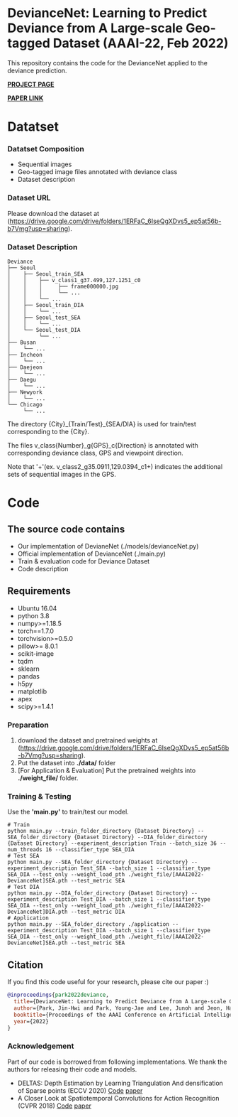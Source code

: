 # DevianceNet: Learning to Predict Deviance from A Large-scale Geo-tagged Dataset (AAAI-22, Feb 2022)
This repository contains the code for the DevianceNet applied to the deviance prediction.

**[PROJECT PAGE](https://deviance-project.github.io/DevianceNet/)**

**[PAPER LINK](https://www.aaai.org/AAAI22Papers/AISI-253.ParkJH.pdf)**

# Datatset
### Datatset Composition
 - Sequential images
 - Geo-tagged image files annotated with deviance class
 - Dataset description


### Dataset URL 
Please download the dataset at (https://drive.google.com/drive/folders/1ERFaC_6IseQgXDvs5_ep5at56b-b7Vmg?usp=sharing).


### Dataset Description
```
Deviance
├── Seoul
│    ├── Seoul_train_SEA 
│    │    ├── v_class1_g37.499,127.1251_c0
│    │    │     ├── frame000000.jpg
│    │    │     └── ...
│    │    └── ...
│    ├── Seoul_train_DIA
│    │    └── ...
│    ├── Seoul_test_SEA
│    │    └── ...
│    └── Seoul_test_DIA
│         └── ...
├── Busan
│    └── ...    
├── Incheon
│    └── ...    
├── Daejeon
│    └── ...    
├── Daegu
│    └── ...    
├── Newyork
│    └── ...    
└── Chicago
     └── ...   
```

The directory {City}\_{Train/Test}\_{SEA/DIA} is used for train/test corresponding to the {City}.

The files v\_class{Number}\_g{GPS}\_c{Direction} is annotated with corresponding deviance class, GPS and viewpoint direction.

Note that '+'(ex. v_class2_g35.0911,129.0394_c1+) indicates the additional sets of sequential images in the GPS. 


# Code
## The source code contains
 - Our implementation of DevianeNet (./models/devianceNet.py)
 - Official implementation of DevianceNet (./main.py)
 - Train & evaluation code for Deviance Dataset
 - Code description

## Requirements
 - Ubuntu 16.04
 - python 3.8
 - numpy>=1.18.5
 - torch==1.7.0
 - torchvision>=0.5.0
 - pillow>= 8.0.1
 - scikit-image
 - tqdm
 - sklearn
 - pandas
 - h5py
 - matplotlib
 - apex
 - scipy>=1.4.1

### Preparation
1. download the dataset and pretrained weights at (https://drive.google.com/drive/folders/1ERFaC_6IseQgXDvs5_ep5at56b-b7Vmg?usp=sharing).
2. Put the dataset into **./data/** folder
3. [For Application & Evaluation] Put the pretrained weights into **./weight_file/** folder.

### Training & Testing
Use the **'main.py'** to train/test our model.
```shell
# Train
python main.py --train_folder_directory {Dataset Directory} --SEA_folder_directory {Dataset Directory} --DIA_folder_directory {Dataset Directory} --experiment_description Train --batch_size 36 --num_threads 16 --classifier_type SEA_DIA
# Test SEA
python main.py --SEA_folder_directory {Dataset Directory} --experiment_description Test_SEA --batch_size 1 --classifier_type SEA_DIA --test_only --weight_load_pth ./weight_file/[AAAI2022-DevianceNet]SEA.pth --test_metric SEA
# Test DIA
python main.py --DIA_folder_directory {Dataset Directory} --experiment_description Test_DIA --batch_size 1 --classifier_type SEA_DIA --test_only --weight_load_pth ./weight_file/[AAAI2022-DevianceNet]DIA.pth --test_metric DIA
# Application
python main.py --SEA_folder_directory ./application --experiment_description Test_DIA --batch_size 1 --classifier_type SEA_DIA --test_only --weight_load_pth ./weight_file/[AAAI2022-DevianceNet]SEA.pth --test_metric SEA
```

## Citation
If you find this code useful for your research, please cite our paper :)

```bibtex
@inproceedings{park2022deviance,
  title={DevianceNet: Learning to Predict Deviance from A Large-scale Geo-tagged Dataset},
  author={Park, Jin-Hwi and Park, Young-Jae and Lee, Junoh and Jeon, Hae-Gon},
  booktitle={Proceedings of the AAAI Conference on Artificial Intelligence},
  year={2022}
}
```


### Acknowledgement	
Part of our code is borrowed from following implementations. We thank the authors for releasing their code and models.
- DELTAS: Depth Estimation by Learning Triangulation And densification of Sparse points (ECCV 2020) [Code](https://github.com/magicleap/DELTAS) [paper](https://www.ecva.net/papers/eccv_2020/papers_ECCV/papers/123660103.pdf)
- A Closer Look at Spatiotemporal Convolutions for Action Recognition (CVPR 2018)
[Code](https://github.com/irhum/R2Plus1D-PyTorch) [paper](https://openaccess.thecvf.com/content_cvpr_2018/papers/Tran_A_Closer_Look_CVPR_2018_paper.pdf)

